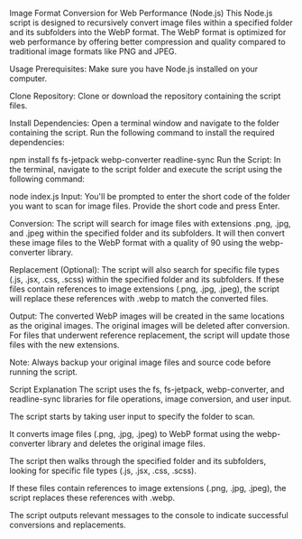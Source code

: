 Image Format Conversion for Web Performance (Node.js)
This Node.js script is designed to recursively convert image files within a specified folder and its subfolders into the WebP format. The WebP format is optimized for web performance by offering better compression and quality compared to traditional image formats like PNG and JPEG.

Usage
Prerequisites: Make sure you have Node.js installed on your computer.

Clone Repository: Clone or download the repository containing the script files.

Install Dependencies: Open a terminal window and navigate to the folder containing the script. Run the following command to install the required dependencies:


npm install fs fs-jetpack webp-converter readline-sync
Run the Script: In the terminal, navigate to the script folder and execute the script using the following command:


node index.js
Input: You'll be prompted to enter the short code of the folder you want to scan for image files. Provide the short code and press Enter.

Conversion: The script will search for image files with extensions .png, .jpg, and .jpeg within the specified folder and its subfolders. It will then convert these image files to the WebP format with a quality of 90 using the webp-converter library.

Replacement (Optional): The script will also search for specific file types (.js, .jsx, .css, .scss) within the specified folder and its subfolders. If these files contain references to image extensions (.png, .jpg, .jpeg), the script will replace these references with .webp to match the converted files.

Output: The converted WebP images will be created in the same locations as the original images. The original images will be deleted after conversion. For files that underwent reference replacement, the script will update those files with the new extensions.

Note: Always backup your original image files and source code before running the script.

Script Explanation
The script uses the fs, fs-jetpack, webp-converter, and readline-sync libraries for file operations, image conversion, and user input.

The script starts by taking user input to specify the folder to scan.

It converts image files (.png, .jpg, .jpeg) to WebP format using the webp-converter library and deletes the original image files.

The script then walks through the specified folder and its subfolders, looking for specific file types (.js, .jsx, .css, .scss).

If these files contain references to image extensions (.png, .jpg, .jpeg), the script replaces these references with .webp.

The script outputs relevant messages to the console to indicate successful conversions and replacements.
